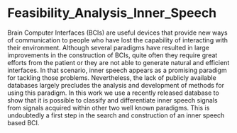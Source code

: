 # Feasibility_Analysis_Inner_Speech
Brain Computer Interfaces (BCIs) are useful devices that provide new ways of communication to people who have lost the capability of interacting with their environment. Although several paradigms have resulted in large improvements in the construction of BCIs, quite often they require great efforts from the patient or they are not able to generate natural and efficient interfaces. In that scenario, inner speech appears as a promising paradigm for tackling those problems. Nevertheless, the lack of publicly available databases largely precludes the analysis and development of methods for using this paradigm. In this work we use a recently released database to show that it is possible to classify and differentiate inner speech signals from signals acquired within other two well known paradigms. This is undoubtedly a first step in the search and construction of an inner speech based BCI.

